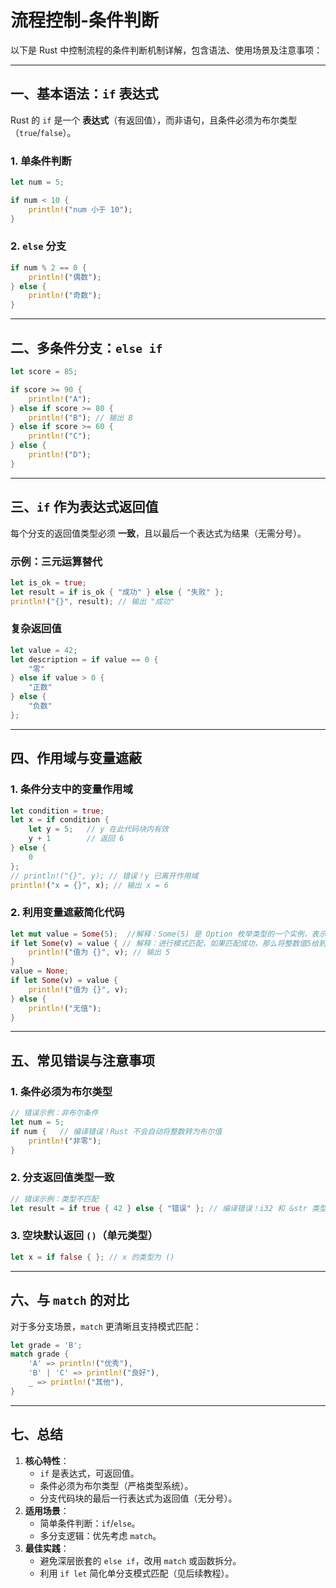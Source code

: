 # 流程控制-条件判断

以下是 Rust 中控制流程的条件判断机制详解，包含语法、使用场景及注意事项：

---

## 一、**基本语法：`if` 表达式**

Rust 的 `if` 是一个 **表达式**（有返回值），而非语句，且条件必须为布尔类型（`true`/`false`）。

### 1. 单条件判断

```rust
let num = 5;

if num < 10 {
    println!("num 小于 10");
}
```

### 2. `else` 分支

```rust
if num % 2 == 0 {
    println!("偶数");
} else {
    println!("奇数");
}
```

---

## 二、**多条件分支：`else if`**

```rust
let score = 85;

if score >= 90 {
    println!("A");
} else if score >= 80 {
    println!("B"); // 输出 B
} else if score >= 60 {
    println!("C");
} else {
    println!("D");
}
```

---

## 三、**`if` 作为表达式返回值**

每个分支的返回值类型必须 **一致**，且以最后一个表达式为结果（无需分号）。

### 示例：三元运算替代

```rust
let is_ok = true;
let result = if is_ok { "成功" } else { "失败" };
println!("{}", result); // 输出 "成功"
```

### 复杂返回值

```rust
let value = 42;
let description = if value == 0 {
    "零"
} else if value > 0 {
    "正数"
} else {
    "负数"
};
```

---

## 四、**作用域与变量遮蔽**

### 1. 条件分支中的变量作用域

```rust
let condition = true;
let x = if condition {
    let y = 5;   // y 在此代码块内有效
    y + 1        // 返回 6
} else {
    0
};
// println!("{}", y); // 错误！y 已离开作用域
println!("x = {}", x); // 输出 x = 6
```

### 2. 利用变量遮蔽简化代码

```rust
let mut value = Some(5);  //解释：Some(5) 是 Option 枚举类型的一个实例，表示存在一个整数值 5。因此，这行代码声明了一个可变变量 value，并将其初始化为 Some(5)。
if let Some(v) = value { // 解释：进行模式匹配，如果匹配成功，那么将整数值5给到变量v，并执行方法体
    println!("值为 {}", v); // 输出 5
}
value = None;
if let Some(v) = value {
    println!("值为 {}", v);
} else {
    println!("无值");
}
```

---

## 五、**常见错误与注意事项**

### 1. 条件必须为布尔类型

```rust
// 错误示例：非布尔条件
let num = 5;
if num {   // 编译错误！Rust 不会自动将整数转为布尔值
    println!("非零");
}
```

### 2. 分支返回值类型一致

```rust
// 错误示例：类型不匹配
let result = if true { 42 } else { "错误" }; // 编译错误！i32 和 &str 类型不一致
```

### 3. 空块默认返回 `()`（单元类型）

```rust
let x = if false { }; // x 的类型为 ()
```

---

## 六、**与 `match` 的对比**

对于多分支场景，`match` 更清晰且支持模式匹配：

```rust
let grade = 'B';
match grade {
    'A' => println!("优秀"),
    'B' | 'C' => println!("良好"),
    _ => println!("其他"),
}
```

---

## 七、**总结**

1. **核心特性**：
   - `if` 是表达式，可返回值。
   - 条件必须为布尔类型（严格类型系统）。
   - 分支代码块的最后一行表达式为返回值（无分号）。
2. **适用场景**：
   - 简单条件判断：`if`/`else`。
   - 多分支逻辑：优先考虑 `match`。
3. **最佳实践**：
   - 避免深层嵌套的 `else if`，改用 `match` 或函数拆分。
   - 利用 `if let` 简化单分支模式匹配（见后续教程）。
